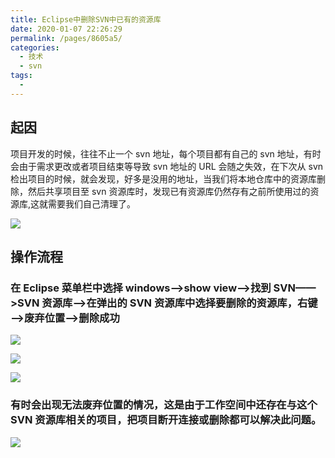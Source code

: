 ```yaml
---
title: Eclipse中删除SVN中已有的资源库
date: 2020-01-07 22:26:29
permalink: /pages/8605a5/
categories:
  - 技术
  - svn
tags:
  -
---
```


## 起因

项目开发的时候，往往不止一个 svn 地址，每个项目都有自己的 svn 地址，有时会由于需求更改或者项目结束等导致 svn 地址的 URL 会随之失效，在下次从 svn 检出项目的时候，就会发现，好多是没用的地址，当我们将本地仓库中的资源库删除，然后共享项目至 svn 资源库时，发现已有资源库仍然存有之前所使用过的资源库,这就需要我们自己清理了。

<!-- ![](https://cdn.jsdelivr.net/gh/gujunling/PicGo-image/test/1722264-20200107172109987-1964568489.png) -->

![](https://gitee.com/gujunling/pic-go-image/raw/master/test/1722264-20200107172109987-1964568489.png)

## 操作流程

### 在 Eclipse 菜单栏中选择 windows——>show view——>找到 SVN——>SVN 资源库——>在弹出的 SVN 资源库中选择要删除的资源库，右键——>废弃位置——>删除成功

<!-- ![](https://cdn.jsdelivr.net/gh/gujunling/PicGo-image/test/1722264-20200107172211171-1373877946.png) -->

![](https://gitee.com/gujunling/pic-go-image/raw/master/test/1722264-20200107172211171-1373877946.png)

<!-- ![](https://cdn.jsdelivr.net/gh/gujunling/PicGo-image/test/1722264-20200107172220422-354523670.png) -->

![](https://gitee.com/gujunling/pic-go-image/raw/master/test/1722264-20200107172220422-354523670.png)

<!-- ![](https://cdn.jsdelivr.net/gh/gujunling/PicGo-image/test/1722264-20200107172230907-1852541905.png) -->

![](https://gitee.com/gujunling/pic-go-image/raw/master/test/1722264-20200107172230907-1852541905.png)

### 有时会出现无法废弃位置的情况，这是由于工作空间中还存在与这个 SVN 资源库相关的项目，把项目断开连接或删除都可以解决此问题。

<!-- ![](https://cdn.jsdelivr.net/gh/gujunling/PicGo-image/test/1722264-20200107172448115-335030560.png) -->

![](https://gitee.com/gujunling/pic-go-image/raw/master/test/1722264-20200107172448115-335030560.png)

